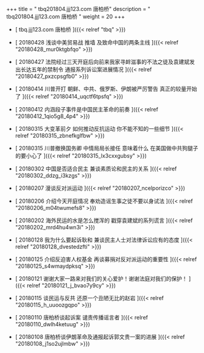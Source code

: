 +++
title = "  tbq201804.jjj123.com 唐柏桥"
description = "  tbq201804.jjj123.com 唐柏桥  "
weight = 20
+++



* [   tbq.jjj123.com 唐柏桥 ]({{< relref "tbq" >}})


* [ 20180428  浅谈中美贸易战 推墙 及致命中国的两条主线  ]({{< relref "20180428_mur0ktgbfqo" >}})


* [ 20180427  法院经过三天开庭后向前来我家寻衅滋事的不法之徒及袁建斌发出长达五年的禁制令 通报系列诉讼案进展情况  ]({{< relref "20180427_pxzcpsgfb0" >}})


* [ 20180414  川普开打 朝鲜、中共、俄罗斯、伊朗被严厉警告 真正的较量开始了  ]({{< relref "20180414_uqctf6tpsfq" >}})


* [ 20180412  内涵段子事件是中国民主革命的前奏  ]({{< relref "20180412_1qio5g8_4p4" >}})


* [ 20180315  大变革前夕 如何推动反抗运动 你不能不知的一些细节  ]({{< relref "20180315_zbnefkglfbw" >}})


* [ 20180315  川普撤换国务卿 中情局局长接任 意味着什么 在美国做中共狗腿子的要小心了  ]({{< relref "20180315_lx3cxxgubsy" >}})


* [ 20180302  中国是否适合民主 兼谈素质论和民主的关系  ]({{< relref "20180302_ddzg_i3kzgs" >}})


* [ 20180207  漫谈反对派运动  ]({{< relref "20180207_ncelporizco" >}})


* [ 20180206  介绍今天开庭情况 奉劝造谣生事之徒不要以身试法  ]({{< relref "20180206_m04twumefs8" >}})


* [ 20180202  海外民运的水是怎么搅浑的 戳穿袁建斌的系列谎言  ]({{< relref "20180202_mrd4hu4wn3i" >}})


* [ 20180128  我为什么要起诉耿和 兼谈民主人士对法律诉讼应有的态度  ]({{< relref "20180128_dvestedzfti" >}})


* [ 20180125  介绍反迫害人权基金 再谈募捐对反对派运动的重要性  ]({{< relref "20180125_s4wmaydpksq" >}})


* [ 20180121  谢谢大家一路来对我们的关心爱护！谢谢法庭对我们的保护！  ]({{< relref "20180121_j_bvao7y9cy" >}})


* [ 20180115  谈民运与反共 还原一个丑陋无比的赵岩  ]({{< relref "20180115_h_uuoozgqpo" >}})


* [ 20180110  唐柏桥谈起诉案 谴责传播谣言者  ]({{< relref "20180110_dwlh4ketuug" >}})


* [ 20180108  唐柏桥谈伊朗革命及通报起诉郭文贵一案的进展  ]({{< relref "20180108_j1so2ujlmbw" >}})

